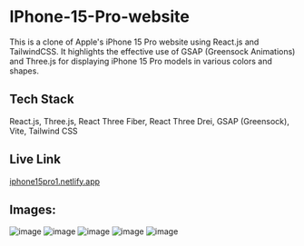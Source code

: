 # IPhone-15-Pro-website

This is a clone of Apple's iPhone 15 Pro website using React.js and TailwindCSS. It highlights the effective use of GSAP (Greensock Animations) and Three.js for displaying iPhone 15 Pro models in various colors and shapes.

## Tech Stack
React.js,
Three.js,
React Three Fiber,
React Three Drei,
GSAP (Greensock),
Vite,
Tailwind CSS

## Live Link

[iphone15pro1.netlify.app](https://iphone15pro1.netlify.app/)


## Images:
![image](https://github.com/Eldhosee/IPhone-15-Pro-website/assets/89120135/728a0e65-35f3-433a-8775-df36c0090089)
![image](https://github.com/Eldhosee/IPhone-15-Pro-website/assets/89120135/bf9229bc-bc90-4174-8100-d1eb05aac65b)
![image](https://github.com/Eldhosee/IPhone-15-Pro-website/assets/89120135/ef5b1c6b-7d9f-4848-9bd4-1e1c77fdc9b6)
![image](https://github.com/Eldhosee/IPhone-15-Pro-website/assets/89120135/ee0280e5-3a4c-49f8-9f24-a19ae3130e7c)
![image](https://github.com/Eldhosee/IPhone-15-Pro-website/assets/89120135/cfc1cdbc-5548-4c31-972a-2158c124ab22)





